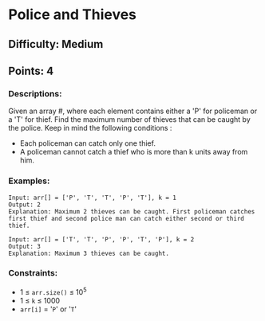 # Police and Thieves
## Difficulty: Medium
## Points: 4
### Descriptions:
Given an array #, where each element contains either a 'P' for policeman or a 'T' for thief. Find the maximum number of thieves that can be caught by the police. 
Keep in mind the following conditions :
- Each policeman can catch only one thief.
- A policeman cannot catch a thief who is more than k units away from him.

### Examples:
```
Input: arr[] = ['P', 'T', 'T', 'P', 'T'], k = 1
Output: 2
Explanation: Maximum 2 thieves can be caught. First policeman catches first thief and second police man can catch either second or third thief.
```
```
Input: arr[] = ['T', 'T', 'P', 'P', 'T', 'P'], k = 2
Output: 3
Explanation: Maximum 3 thieves can be caught.
```
### Constraints:
- 1 ≤ `arr.size()` ≤ 10<sup>5</sup>
- 1 ≤ `k` ≤ 1000
- `arr[i]` = '`P`' or '`T`'